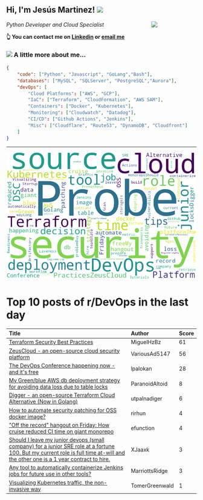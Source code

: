 <!--
**jmartinezl/jmartinezl** is a ✨ _special_ ✨ repository because its `README.md` (this file) appears on your GitHub profile.

Here are some ideas to get you started:

- 🔭 I’m currently working on ...
- 🌱 I’m currently learning ...
- 👯 I’m looking to collaborate on ...
- 🤔 I’m looking for help with ...
- 💬 Ask me about ...
- 📫 How to reach me: ...
- 😄 Pronouns: ...
- ⚡ Fun fact: ...
-->

<h2>Hi, I'm Jesús Martinez! <img src="https://media.giphy.com/media/WUlplcMpOCEmTGBtBW/giphy.gif" width="30"> </h2>
<img align='right' src="https://media.giphy.com/media/NytMLKyiaIh6VH9SPm/giphy.gif" width="120">
<p><em>Python Developer and Cloud Specialist
</em></p>

**👆 You can contact me on [Linkedin](https://www.linkedin.com/in/jes%C3%BAs-martinez-2b7b10104/) or [email me](mailto:jesus.mtz.lorenzo@gmail.com)**

### <img src="https://media.giphy.com/media/VgCDAzcKvsR6OM0uWg/giphy.gif" width="50"> A little more about me...  

```json
{
    "code": ["Python", "Javascript", "GoLang","Bash"],
    "databases": ["MySQL", "SQLServer", "PostgreSQL","Aurora"],
    "devOps": [
        "Cloud Platforms": ["AWS", "GCP"],
        "IaC": ["Terraform", "CloudFormation", "AWS SAM"],
        "Containers": ["Docker", "Kubernetes"],
        "Monitoring": ["Cloudwatch", "Datadog"],
        "CI/CD": ["Github Actions", "Jenkins"],
        "Misc": ["Cloudflare", "Route53", "DynamoDB", "Cloudfront"]
    ]
}
```
---

![Wordcloud](./cloud.png)

# Top 10 posts of r/DevOps in the last day

| Title | Author | Score |
|:---|:---|:---|
| [Terraform Security Best Practices](https://www.reddit.com/r/devops/comments/11xj71a/terraform_security_best_practices/) | MiguelHzBz | 61 |
| [ZeusCloud - an open-source cloud security platform](https://www.reddit.com/r/devops/comments/11xmp1f/zeuscloud_an_opensource_cloud_security_platform/) | VariousAd5147 | 56 |
| [The DevOps Conference happening now - and it's free](https://www.reddit.com/r/devops/comments/11ybf0z/the_devops_conference_happening_now_and_its_free/) | lpalokan | 28 |
| [My Green/blue AWS db deployment strategy for avoiding data loss due to table locks](https://www.reddit.com/r/devops/comments/11xm5v7/my_greenblue_aws_db_deployment_strategy_for/) | ParanoidAltoid | 8 |
| [Digger - an open-source Terraform Cloud Alternative (Now in Golang)](https://www.reddit.com/r/devops/comments/11ye153/digger_an_opensource_terraform_cloud_alternative/) | utpalnadiger | 6 |
| [How to automate security patching for OSS docker image?](https://www.reddit.com/r/devops/comments/11xnpr3/how_to_automate_security_patching_for_oss_docker/) | rirhun | 4 |
| ["Off the record" hangout on Friday: How cruise reduced CI time on giant monorepo](https://www.reddit.com/r/devops/comments/11xhx2e/off_the_record_hangout_on_friday_how_cruise/) | efunction | 4 |
| [Should I leave my junior devops (small company) for a junior SRE role at a fortune 100. But my current role is full time at-will and the other one is a 1 year contract to hire.](https://www.reddit.com/r/devops/comments/11xrd7l/should_i_leave_my_junior_devops_small_company_for/) | XJaaxk | 3 |
| [Any tool to automatically containerize Jenkins jobs for future use in other tools?](https://www.reddit.com/r/devops/comments/11ye9l3/any_tool_to_automatically_containerize_jenkins/) | MarriottsRidge | 3 |
| [Visualizing Kubernetes traffic, the non-invasive way](https://www.reddit.com/r/devops/comments/11xi3e1/visualizing_kubernetes_traffic_the_noninvasive_way/) | TomerGreenwald | 1 |
